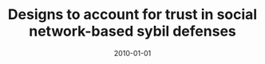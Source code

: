 ---
title: "Designs to account for trust in social network-based sybil defenses"
collection: publications
permalink: /publication/2010-01-01-Designs-to-account-for-trust-in-social-network-based-sybil-defenses
date: 2010-01-01
venue: 'In the proceedings of Proceedings of the 17th ACM Conference on Computer and Communications Security, CCS 2010, Chicago, Illinois, USA, October 4-8, 2010'
paperurl: 'https://doi.org/10.1145/1866307.1866407'
citation: ' David Mohaisen,  Nicholas Hopper,  Yongdae Kim, &quot;Designs to account for trust in social network-based sybil defenses.&quot; In the proceedings of Proceedings of the 17th ACM Conference on Computer and Communications Security, CCS 2010, Chicago, Illinois, USA, October 4-8, 2010, 2010.'
---